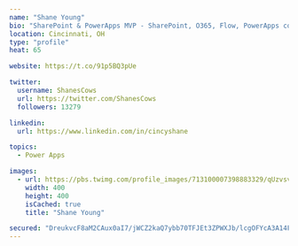 ```yaml
---
name: "Shane Young"
bio: "SharePoint & PowerApps MVP - SharePoint, O365, Flow, PowerApps consulting? @PowerApps911 | Pure Snark? You found it."
location: Cincinnati, OH
type: "profile"
heat: 65

website: https://t.co/91p5BQ3pUe

twitter:
  username: ShanesCows
  url: https://twitter.com/ShanesCows
  followers: 13279

linkedin:
  url: https://www.linkedin.com/in/cincyshane

topics:
  - Power Apps

images:
  - url: https://pbs.twimg.com/profile_images/713100007398883329/qUzvsvQ3_400x400.jpg
    width: 400
    height: 400
    isCached: true
    title: "Shane Young"

secured: "DreukvcF8aM2CAux0aI7/jWCZ2kaQ7ybb70TFJEt3ZPWXJb/lcgOFYcA3A14FBfAuru5G6WNZ5GzUWBpdPhdfh5JpDCLXoYEcDmRAgHQqX8W5Dg0UcAqkMthq4HJ9FNUSVbGiztmRD7TlgpB83QYL1MqouD/GOFaKOa9vBAexlOhUEVo37k3SS4tynoUzYt9ZT6Ugzgu8LwOipPIK5xkDGxWFzFYHDsOfwNZx7Winz1r5VD+iaibV4yZk3vPxZJxWonJx/T2lW/bWVwQXvzffXKzPRmFHvL0Nwu365AHK8k2nH/e2qAGA8GeCa/MjF46JumAt5OjrGDYoCDATchE5jz7GzgyXTorli6LgdRo0wzt9s7Kr9/Lm1LyC3h8HDco143/7Ue8090Ks41dFGxX8j8YhWb+XkvV0ZvNYCYWrgY=;wPe//+PrQKiXf/NaVjyncQ=="
---
```


